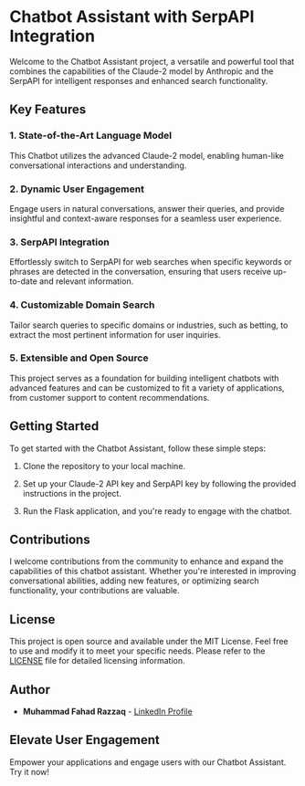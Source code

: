 # Chatbot Assistant with SerpAPI Integration

Welcome to the Chatbot Assistant project, a versatile and powerful tool that combines the capabilities of the Claude-2 model by Anthropic and the SerpAPI for intelligent responses and enhanced search functionality.

## Key Features

### 1. State-of-the-Art Language Model

This Chatbot utilizes the advanced Claude-2 model, enabling human-like conversational interactions and understanding.

### 2. Dynamic User Engagement

Engage users in natural conversations, answer their queries, and provide insightful and context-aware responses for a seamless user experience.

### 3. SerpAPI Integration

Effortlessly switch to SerpAPI for web searches when specific keywords or phrases are detected in the conversation, ensuring that users receive up-to-date and relevant information.

### 4. Customizable Domain Search

Tailor search queries to specific domains or industries, such as betting, to extract the most pertinent information for user inquiries.

### 5. Extensible and Open Source

This project serves as a foundation for building intelligent chatbots with advanced features and can be customized to fit a variety of applications, from customer support to content recommendations.

## Getting Started

To get started with the Chatbot Assistant, follow these simple steps:

1. Clone the repository to your local machine.
   
2. Set up your Claude-2 API key and SerpAPI key by following the provided instructions in the project.

3. Run the Flask application, and you're ready to engage with the chatbot.

## Contributions

I welcome contributions from the community to enhance and expand the capabilities of this chatbot assistant. Whether you're interested in improving conversational abilities, adding new features, or optimizing search functionality, your contributions are valuable.

## License

This project is open source and available under the MIT License. Feel free to use and modify it to meet your specific needs. Please refer to the [LICENSE](LICENSE) file for detailed licensing information.

## Author

- **Muhammad Fahad Razzaq** - [LinkedIn Profile](https://www.linkedin.com/in/m-fahad-razzaq/)

## Elevate User Engagement

Empower your applications and engage users with our Chatbot Assistant. Try it now!
